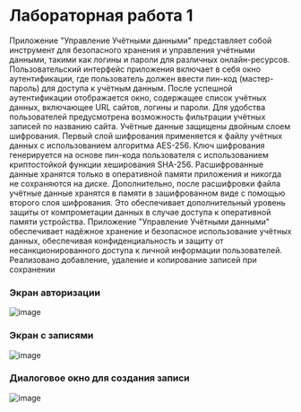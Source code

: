 # Лабораторная работа 1

Приложение "Управление Учётными данными" представляет собой инструмент для безопасного хранения и управления учётными данными, такими как логины и пароли для различных онлайн-ресурсов. Пользовательский интерфейс приложения включает в себя окно аутентификации, где пользователь должен ввести пин-код (мастер-пароль) для доступа к учётным данным. После успешной аутентификации отображается окно, содержащее список учётных данных, включающее URL сайтов, логины и пароли. Для удобства пользователей предусмотрена возможность фильтрации учётных записей по названию сайта. Учётные данные защищены двойным слоем шифрования. Первый слой шифрования применяется к файлу учётных данных с использованием алгоритма AES-256. Ключ шифрования генерируется на основе пин-кода пользователя с использованием криптостойкой функции хеширования SHA-256. Расшифрованные данные хранятся только в оперативной памяти приложения и никогда не сохраняются на диске. Дополнительно, после расшифровки файла учётные данные хранятся в памяти в зашифрованном виде с помощью второго слоя шифрования. Это обеспечивает дополнительный уровень защиты от компрометации данных в случае доступа к оперативной памяти устройства. Приложение "Управление Учётными данными" обеспечивает надёжное хранение и безопасное использование учётных данных, обеспечивая конфиденциальность и защиту от несанкционированного доступа к личной информации пользователей. Реализовано добавление, удаление и копирование записей при сохранении

### Экран авторизации
![image](https://github.com/f1xgun/221-3210_Mikhailov_MMCS/assets/88651829/ee801b58-03ae-4ae6-b4a6-9d684bb45541)
### Экран с записями
![image](https://github.com/f1xgun/221-3210_Mikhailov_MMCS/assets/88651829/39bd1f1d-e6e3-4013-bd7b-434ecdfefd0e)
### Диалоговое окно для создания записи
![image](https://github.com/f1xgun/221-3210_Mikhailov_MMCS/assets/88651829/180b4133-23b4-4b70-8c28-fed7a7668060)
